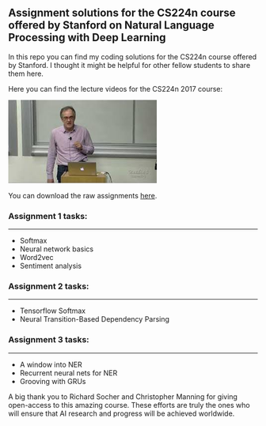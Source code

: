 ## Assignment solutions for the CS224n course offered by Stanford on Natural Language Processing with Deep Learning

In this repo you can find my coding solutions for the CS224n course offered by Stanford. I thought it might be helpful for other fellow students to share them here.

Here you can find the lecture videos for the CS224n 2017 course:

[<img src='video_lectures.jpg' width=300>](https://www.youtube.com/playlist?list=PLqdrfNEc5QnuV9RwUAhoJcoQvu4Q46Lja "CS224n 2017")

You can download the raw assignments [here](http://web.stanford.edu/class/cs224n/assignments.html).


### Assignment 1 tasks:
----
* Softmax
* Neural network basics
* Word2vec
* Sentiment analysis

### Assignment 2 tasks:
----
* Tensorflow Softmax
* Neural Transition-Based Dependency Parsing

### Assignment 3 tasks:
----
* A window into NER
* Recurrent neural nets for NER
* Grooving with GRUs


A big thank you to Richard Socher and Christopher Manning for giving open-access to this amazing course. These efforts are truly the ones who will ensure that AI research and progress will be achieved worldwide.
